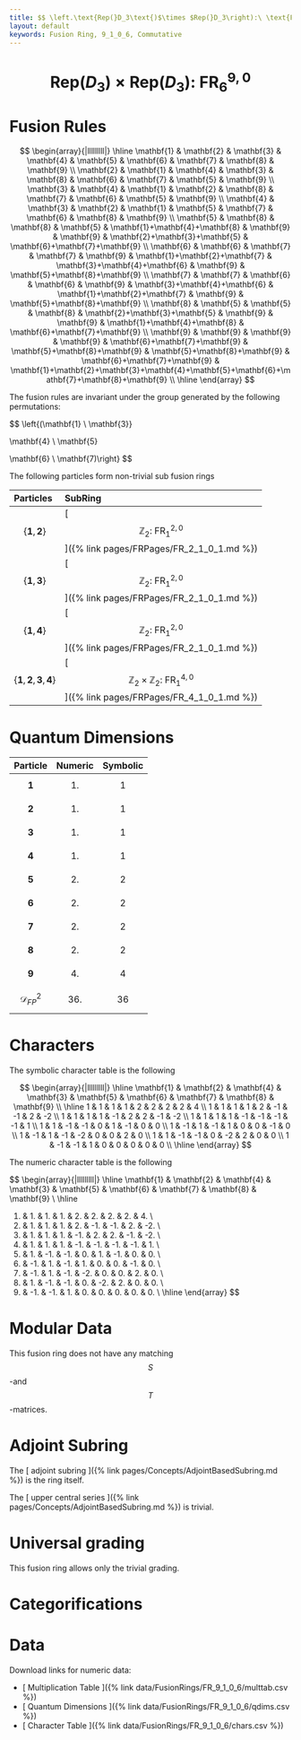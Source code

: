 ```yaml
---
title: $$ \left.\text{Rep(}D_3\text{)$\times $Rep(}D_3\right):\ \text{FR}^{9,0}_{6} $$
layout: default
keywords: Fusion Ring, 9_1_0_6, Commutative
---
```

# $$ \left.\text{Rep(}D_3\text{)$\times $Rep(}D_3\right):\ \text{FR}^{9,0}_{6} $$


# Fusion Rules

$$
\begin{array}{|lllllllll|}
\hline
 \mathbf{1} & \mathbf{2} & \mathbf{3} & \mathbf{4} & \mathbf{5} & \mathbf{6} & \mathbf{7} & \mathbf{8} & \mathbf{9} \\
 \mathbf{2} & \mathbf{1} & \mathbf{4} & \mathbf{3} & \mathbf{8} & \mathbf{6} & \mathbf{7} & \mathbf{5} & \mathbf{9} \\
 \mathbf{3} & \mathbf{4} & \mathbf{1} & \mathbf{2} & \mathbf{8} & \mathbf{7} & \mathbf{6} & \mathbf{5} & \mathbf{9} \\
 \mathbf{4} & \mathbf{3} & \mathbf{2} & \mathbf{1} & \mathbf{5} & \mathbf{7} & \mathbf{6} & \mathbf{8} & \mathbf{9} \\
 \mathbf{5} & \mathbf{8} & \mathbf{8} & \mathbf{5} & \mathbf{1}+\mathbf{4}+\mathbf{8} & \mathbf{9} & \mathbf{9} & \mathbf{2}+\mathbf{3}+\mathbf{5} & \mathbf{6}+\mathbf{7}+\mathbf{9} \\
 \mathbf{6} & \mathbf{6} & \mathbf{7} & \mathbf{7} & \mathbf{9} & \mathbf{1}+\mathbf{2}+\mathbf{7} & \mathbf{3}+\mathbf{4}+\mathbf{6} & \mathbf{9} & \mathbf{5}+\mathbf{8}+\mathbf{9} \\
 \mathbf{7} & \mathbf{7} & \mathbf{6} & \mathbf{6} & \mathbf{9} & \mathbf{3}+\mathbf{4}+\mathbf{6} & \mathbf{1}+\mathbf{2}+\mathbf{7} & \mathbf{9} & \mathbf{5}+\mathbf{8}+\mathbf{9} \\
 \mathbf{8} & \mathbf{5} & \mathbf{5} & \mathbf{8} & \mathbf{2}+\mathbf{3}+\mathbf{5} & \mathbf{9} & \mathbf{9} & \mathbf{1}+\mathbf{4}+\mathbf{8} & \mathbf{6}+\mathbf{7}+\mathbf{9} \\
 \mathbf{9} & \mathbf{9} & \mathbf{9} & \mathbf{9} & \mathbf{6}+\mathbf{7}+\mathbf{9} & \mathbf{5}+\mathbf{8}+\mathbf{9} & \mathbf{5}+\mathbf{8}+\mathbf{9} & \mathbf{6}+\mathbf{7}+\mathbf{9} & \mathbf{1}+\mathbf{2}+\mathbf{3}+\mathbf{4}+\mathbf{5}+\mathbf{6}+\mathbf{7}+\mathbf{8}+\mathbf{9} \\
\hline
\end{array}
$$


The fusion rules are invariant under the group generated by the following permutations:

$$ \left\{(\mathbf{1} \ \mathbf{3}}

 \mathbf{4} \ \mathbf{5}

 \mathbf{6} \ \mathbf{7)\right\} $$


The following particles form non-trivial sub fusion rings

| Particles | SubRing |
| :------ | :------ |
| $$ \{\mathbf{1},\mathbf{2}\} $$ | [ $$ \mathbb{Z}_2:\ \text{FR}^{2,0}_{1} $$ ]({% link pages/FRPages/FR_2_1_0_1.md %}) |
| $$ \{\mathbf{1},\mathbf{3}\} $$ | [ $$ \mathbb{Z}_2:\ \text{FR}^{2,0}_{1} $$ ]({% link pages/FRPages/FR_2_1_0_1.md %}) |
| $$ \{\mathbf{1},\mathbf{4}\} $$ | [ $$ \mathbb{Z}_2:\ \text{FR}^{2,0}_{1} $$ ]({% link pages/FRPages/FR_2_1_0_1.md %}) |
| $$ \{\mathbf{1},\mathbf{2},\mathbf{3},\mathbf{4}\} $$ | [ $$ \mathbb{Z}_2\times \mathbb{Z}_2:\ \text{FR}^{4,0}_{1} $$ ]({% link pages/FRPages/FR_4_1_0_1.md %}) |


# Quantum Dimensions

| Particle | Numeric | Symbolic |
| :------ | :------ | :------ |
| $$ \mathbf{1} $$ | $$ 1. $$ | $$ 1 $$ |
| $$ \mathbf{2} $$ | $$ 1. $$ | $$ 1 $$ |
| $$ \mathbf{3} $$ | $$ 1. $$ | $$ 1 $$ |
| $$ \mathbf{4} $$ | $$ 1. $$ | $$ 1 $$ |
| $$ \mathbf{5} $$ | $$ 2. $$ | $$ 2 $$ |
| $$ \mathbf{6} $$ | $$ 2. $$ | $$ 2 $$ |
| $$ \mathbf{7} $$ | $$ 2. $$ | $$ 2 $$ |
| $$ \mathbf{8} $$ | $$ 2. $$ | $$ 2 $$ |
| $$ \mathbf{9} $$ | $$ 4. $$ | $$ 4 $$ |
| $$ \mathcal{D}_{FP}^2 $$ | $$ 36. $$ | $$ 36 $$ |

# Characters

The symbolic character table is the following

$$
\begin{array}{|lllllllll|}
\hline
 \mathbf{1} & \mathbf{2} & \mathbf{4} & \mathbf{3} & \mathbf{5} & \mathbf{6} & \mathbf{7} & \mathbf{8} & \mathbf{9} \\
\hline
 1 & 1 & 1 & 1 & 2 & 2 & 2 & 2 & 4 \\
 1 & 1 & 1 & 1 & 2 & -1 & -1 & 2 & -2 \\
 1 & 1 & 1 & 1 & -1 & 2 & 2 & -1 & -2 \\
 1 & 1 & 1 & 1 & -1 & -1 & -1 & -1 & 1 \\
 1 & 1 & -1 & -1 & 0 & 1 & -1 & 0 & 0 \\
 1 & -1 & 1 & -1 & 1 & 0 & 0 & -1 & 0 \\
 1 & -1 & 1 & -1 & -2 & 0 & 0 & 2 & 0 \\
 1 & 1 & -1 & -1 & 0 & -2 & 2 & 0 & 0 \\
 1 & -1 & -1 & 1 & 0 & 0 & 0 & 0 & 0 \\
\hline
\end{array}
$$

The numeric character table is the following

$$
\begin{array}{|lllllllll|}
\hline
 \mathbf{1} & \mathbf{2} & \mathbf{4} & \mathbf{3} & \mathbf{5} & \mathbf{6} & \mathbf{7} & \mathbf{8} & \mathbf{9} \\
\hline
 1. & 1. & 1. & 1. & 2. & 2. & 2. & 2. & 4. \\
 1. & 1. & 1. & 1. & 2. & -1. & -1. & 2. & -2. \\
 1. & 1. & 1. & 1. & -1. & 2. & 2. & -1. & -2. \\
 1. & 1. & 1. & 1. & -1. & -1. & -1. & -1. & 1. \\
 1. & 1. & -1. & -1. & 0. & 1. & -1. & 0. & 0. \\
 1. & -1. & 1. & -1. & 1. & 0. & 0. & -1. & 0. \\
 1. & -1. & 1. & -1. & -2. & 0. & 0. & 2. & 0. \\
 1. & 1. & -1. & -1. & 0. & -2. & 2. & 0. & 0. \\
 1. & -1. & -1. & 1. & 0. & 0. & 0. & 0. & 0. \\
\hline
\end{array}
$$

# Modular Data

This fusion ring does not have any matching $$ S $$-and $$ T $$-matrices.

# Adjoint Subring

The [ adjoint subring ]({% link pages/Concepts/AdjointBasedSubring.md %}) is the ring itself.

The [ upper central series ]({% link pages/Concepts/AdjointBasedSubring.md %}) is trivial.

# Universal grading

This fusion ring allows only the trivial grading.

# Categorifications



# Data

Download links for numeric data:

* [ Multiplication Table ]({% link data/FusionRings/FR_9_1_0_6/multtab.csv %})
* [ Quantum Dimensions ]({% link data/FusionRings/FR_9_1_0_6/qdims.csv %})
* [ Character Table ]({% link data/FusionRings/FR_9_1_0_6/chars.csv %})